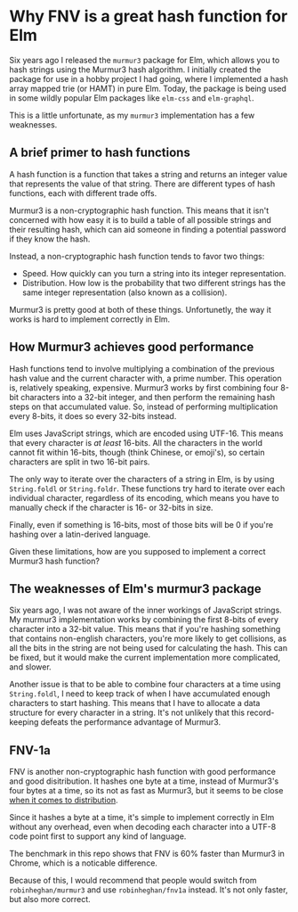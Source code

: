 # Why FNV is a great hash function for Elm

Six years ago I released the `murmur3` package for Elm, which allows you to hash strings using the Murmur3 hash algorithm. I initially created the package for use in a hobby project I had going, where I implemented a hash array mapped trie (or HAMT) in pure Elm. Today, the package is being used in some wildly popular Elm packages like `elm-css` and `elm-graphql`.

This is a little unfortunate, as my `murmur3` implementation has a few weaknesses.

## A brief primer to hash functions

A hash function is a function that takes a string and returns an integer value that represents the value of that string. There are different types of hash functions, each with different trade offs.

Murmur3 is a non-cryptographic hash function. This means that it isn't concerned with how easy it is to build a table of all possible strings and their resulting hash, which can aid someone in finding a potential password if they know the hash.

Instead, a non-cryptographic hash function tends to favor two things:

* Speed. How quickly can you turn a string into its integer representation.
* Distribution. How low is the probability that two different strings has the same integer representation (also known as a collision).

Murmur3 is pretty good at both of these things. Unfortunetly, the way it works is hard to implement correctly in Elm.

## How Murmur3 achieves good performance

Hash functions tend to involve multiplying a combination of the previous hash value and the current character with, a prime number. This operation is, relatively speaking, expensive. Murmur3 works by first combining four 8-bit characters into a 32-bit integer, and then perform the remaining hash steps on that accumulated value. So, instead of performing multiplication every 8-bits, it does so every 32-bits instead.

Elm uses JavaScript strings, which are encoded using UTF-16. This means that every character is _at least_ 16-bits. All the characters in the world cannot fit within 16-bits, though (think Chinese, or emoji's), so certain characters are split in two 16-bit pairs.

The only way to iterate over the characters of a string in Elm, is by using `String.foldl` or `String.foldr`. These functions try hard to iterate over each individual character, regardless of its encoding, which means you have to manually check if the character is 16- or 32-bits in size.

Finally, even if something is 16-bits, most of those bits will be 0 if you're hashing over a latin-derived language.

Given these limitations, how are you supposed to implement a correct Murmur3 hash function?

## The weaknesses of Elm's murmur3 package

Six years ago, I was not aware of the inner workings of JavaScript strings. My murmur3 implementation works by combining the first 8-bits of every character into a 32-bit value. This means that if you're hashing something that contains non-english characters, you're more likely to get collisions, as all the bits in the string are not being used for calculating the hash. This can be fixed, but it would make the current implementation more complicated, and slower.

Another issue is that to be able to combine four characters at a time using `String.foldl`, I need to keep track of when I have accumulated enough characters to start hashing. This means that I have to allocate a data structure for every character in a string. It's not unlikely that this record-keeping defeats the performance advantage of Murmur3.

## FNV-1a

FNV is another non-cryptographic hash function with good performance and good disitribution. It hashes one byte at a time, instead of Murmur3's four bytes at a time, so its not as fast as Murmur3, but it seems to be close [when it comes to distribution](https://softwareengineering.stackexchange.com/questions/49550/which-hashing-algorithm-is-best-for-uniqueness-and-speed/145633#145633).

Since it hashes a byte at a time, it's simple to implement correctly in Elm without any overhead, even when decoding each character into a UTF-8 code point first to support any kind of language.

The benchmark in this repo shows that FNV is 60% faster than Murmur3 in Chrome, which is a noticable difference.

Because of this, I would recommend that people would switch from `robinheghan/murmur3` and use `robinheghan/fnv1a` instead. It's not only faster, but also more correct.
